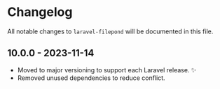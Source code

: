 # Changelog

All notable changes to `laravel-filepond` will be documented in this file.

## 10.0.0 - 2023-11-14

- Moved to major versioning to support each Laravel release. ✨
- Removed unused dependencies to reduce conflict.
